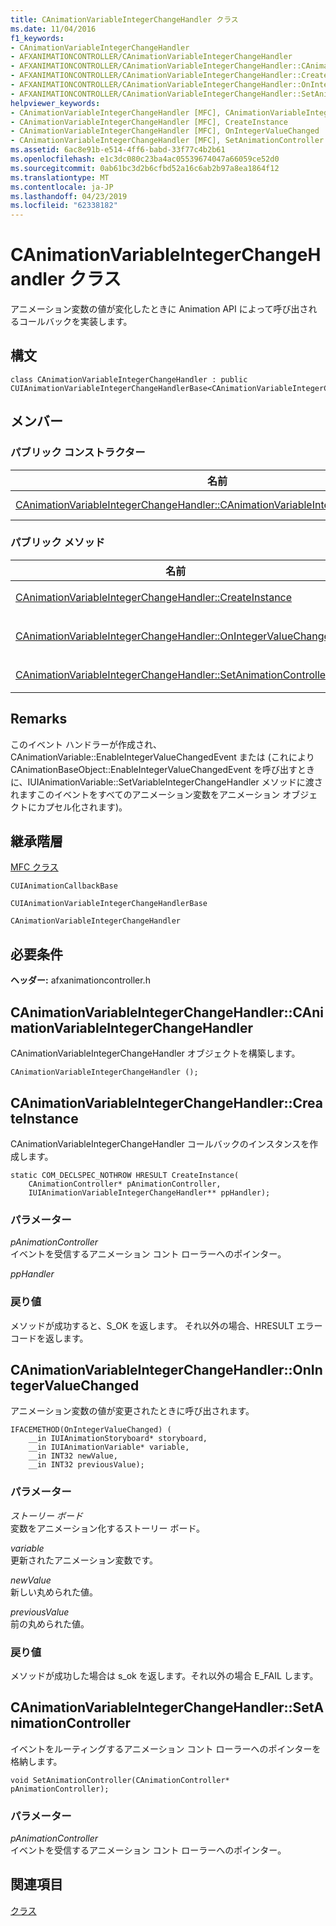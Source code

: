```yaml
---
title: CAnimationVariableIntegerChangeHandler クラス
ms.date: 11/04/2016
f1_keywords:
- CAnimationVariableIntegerChangeHandler
- AFXANIMATIONCONTROLLER/CAnimationVariableIntegerChangeHandler
- AFXANIMATIONCONTROLLER/CAnimationVariableIntegerChangeHandler::CAnimationVariableIntegerChangeHandler
- AFXANIMATIONCONTROLLER/CAnimationVariableIntegerChangeHandler::CreateInstance
- AFXANIMATIONCONTROLLER/CAnimationVariableIntegerChangeHandler::OnIntegerValueChanged
- AFXANIMATIONCONTROLLER/CAnimationVariableIntegerChangeHandler::SetAnimationController
helpviewer_keywords:
- CAnimationVariableIntegerChangeHandler [MFC], CAnimationVariableIntegerChangeHandler
- CAnimationVariableIntegerChangeHandler [MFC], CreateInstance
- CAnimationVariableIntegerChangeHandler [MFC], OnIntegerValueChanged
- CAnimationVariableIntegerChangeHandler [MFC], SetAnimationController
ms.assetid: 6ac8e91b-e514-4ff6-babd-33f77c4b2b61
ms.openlocfilehash: e1c3dc080c23ba4ac05539674047a66059ce52d0
ms.sourcegitcommit: 0ab61bc3d2b6cfbd52a16c6ab2b97a8ea1864f12
ms.translationtype: MT
ms.contentlocale: ja-JP
ms.lasthandoff: 04/23/2019
ms.locfileid: "62338182"
---
```

# <a name="canimationvariableintegerchangehandler-class"></a>CAnimationVariableIntegerChangeHandler クラス

アニメーション変数の値が変化したときに Animation API によって呼び出されるコールバックを実装します。

## <a name="syntax"></a>構文

```
class CAnimationVariableIntegerChangeHandler : public CUIAnimationVariableIntegerChangeHandlerBase<CAnimationVariableIntegerChangeHandler>;
```

## <a name="members"></a>メンバー

### <a name="public-constructors"></a>パブリック コンストラクター

|名前|説明|
|----------|-----------------|
|[CAnimationVariableIntegerChangeHandler::CAnimationVariableIntegerChangeHandler](#canimationvariableintegerchangehandler)|`CAnimationVariableIntegerChangeHandler` オブジェクトを構築します。|

### <a name="public-methods"></a>パブリック メソッド

|名前|説明|
|----------|-----------------|
|[CAnimationVariableIntegerChangeHandler::CreateInstance](#createinstance)|インスタンスを作成します`CAnimationVariableIntegerChangeHandler`コールバック。|
|[CAnimationVariableIntegerChangeHandler::OnIntegerValueChanged](#onintegervaluechanged)|アニメーション変数の値が変更されたときに呼び出されます。 ( `CUIAnimationVariableIntegerChangeHandlerBase::OnIntegerValueChanged`をオーバーライドします)。|
|[CAnimationVariableIntegerChangeHandler::SetAnimationController](#setanimationcontroller)|イベントをルーティングするアニメーション コント ローラーへのポインターを格納します。|

## <a name="remarks"></a>Remarks

このイベント ハンドラーが作成され、CAnimationVariable::EnableIntegerValueChangedEvent または (これにより CAnimationBaseObject::EnableIntegerValueChangedEvent を呼び出すときに、IUIAnimationVariable::SetVariableIntegerChangeHandler メソッドに渡されますこのイベントをすべてのアニメーション変数をアニメーション オブジェクトにカプセル化されます)。

## <a name="inheritance-hierarchy"></a>継承階層

[MFC クラス](../../mfc/reference/mfc-classes.md)

`CUIAnimationCallbackBase`

`CUIAnimationVariableIntegerChangeHandlerBase`

`CAnimationVariableIntegerChangeHandler`

## <a name="requirements"></a>必要条件

**ヘッダー:** afxanimationcontroller.h

##  <a name="canimationvariableintegerchangehandler"></a>  CAnimationVariableIntegerChangeHandler::CAnimationVariableIntegerChangeHandler

CAnimationVariableIntegerChangeHandler オブジェクトを構築します。

```
CAnimationVariableIntegerChangeHandler ();
```

##  <a name="createinstance"></a>  CAnimationVariableIntegerChangeHandler::CreateInstance

CAnimationVariableIntegerChangeHandler コールバックのインスタンスを作成します。

```
static COM_DECLSPEC_NOTHROW HRESULT CreateInstance(
    CAnimationController* pAnimationController,
    IUIAnimationVariableIntegerChangeHandler** ppHandler);
```

### <a name="parameters"></a>パラメーター

*pAnimationController*<br/>
イベントを受信するアニメーション コント ローラーへのポインター。

*ppHandler*

### <a name="return-value"></a>戻り値

メソッドが成功すると、S_OK を返します。 それ以外の場合、HRESULT エラー コードを返します。

##  <a name="onintegervaluechanged"></a>  CAnimationVariableIntegerChangeHandler::OnIntegerValueChanged

アニメーション変数の値が変更されたときに呼び出されます。

```
IFACEMETHOD(OnIntegerValueChanged) (
    __in IUIAnimationStoryboard* storyboard,
    __in IUIAnimationVariable* variable,
    __in INT32 newValue,
    __in INT32 previousValue);
```

### <a name="parameters"></a>パラメーター

*ストーリー ボード*<br/>
変数をアニメーション化するストーリー ボード。

*variable*<br/>
更新されたアニメーション変数です。

*newValue*<br/>
新しい丸められた値。

*previousValue*<br/>
前の丸められた値。

### <a name="return-value"></a>戻り値

メソッドが成功した場合は s_ok を返します。それ以外の場合 E_FAIL します。

##  <a name="setanimationcontroller"></a>  CAnimationVariableIntegerChangeHandler::SetAnimationController

イベントをルーティングするアニメーション コント ローラーへのポインターを格納します。

```
void SetAnimationController(CAnimationController* pAnimationController);
```

### <a name="parameters"></a>パラメーター

*pAnimationController*<br/>
イベントを受信するアニメーション コント ローラーへのポインター。

## <a name="see-also"></a>関連項目

[クラス](../../mfc/reference/mfc-classes.md)
